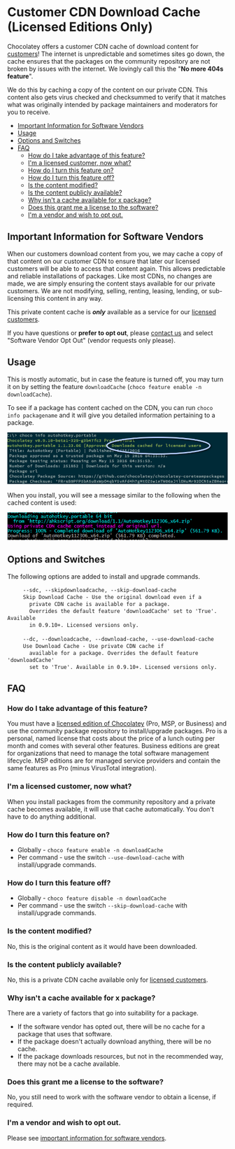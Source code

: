 # Customer CDN Download Cache (Licensed Editions Only)
Chocolatey offers a customer CDN cache of download content for [customers](https://chocolatey.org/pricing)! The internet is unpredictable and sometimes sites go down, the cache ensures that the packages on the community repository are not broken by issues with the internet. We lovingly call this the "**No more 404s feature**".

We do this by caching a copy of the content on our private CDN. This content also gets virus checked and checksummed to verify that it matches what was originally intended by package maintainers and moderators for you to receive.

<!-- TOC -->

- [Important Information for Software Vendors](#important-information-for-software-vendors)
- [Usage](#usage)
- [Options and Switches](#options-and-switches)
- [FAQ](#faq)
  - [How do I take advantage of this feature?](#how-do-i-take-advantage-of-this-feature)
  - [I'm a licensed customer, now what?](#im-a-licensed-customer-now-what)
  - [How do I turn this feature on?](#how-do-i-turn-this-feature-on)
  - [How do I turn this feature off?](#how-do-i-turn-this-feature-off)
  - [Is the content modified?](#is-the-content-modified)
  - [Is the content publicly available?](#is-the-content-publicly-available)
  - [Why isn't a cache available for x package?](#why-isnt-a-cache-available-for-x-package)
  - [Does this grant me a license to the software?](#does-this-grant-me-a-license-to-the-software)
  - [I'm a vendor and wish to opt out.](#im-a-vendor-and-wish-to-opt-out)

<!-- /TOC -->

## Important Information for Software Vendors
When our customers download content from you, we may cache a copy of that content on our customer CDN to ensure that later our licensed customers will be able to access that content again. This allows predictable and reliable installations of packages. Like most CDNs, no changes are made, we are simply ensuring the content stays available for our private customers. We are not modifying, selling, renting, leasing, lending, or sub-licensing this content in any way.

This private content cache is ***only*** available as a service for our [licensed customers](https://chocolatey.org/pricing).

If you have questions or **prefer to opt out**, please [contact us](https://chocolatey.org/contact) and select "Software Vendor Opt Out" (vendor requests only please).

## Usage
This is mostly automatic, but in case the feature is turned off, you may turn it on by setting the feature `downloadCache` (`choco feature enable -n downloadCache`).

To see if a package has content cached on the CDN, you can run `choco info packagename` and it will give you detailed information pertaining to a package.

![choco info packagename](images/choco_info_cached.png)

When you install, you will see a message similar to the following when the cached content is used:

![Pro install with CDN cache](images/choco_install_cached.png)

## Options and Switches

The following options are added to install and upgrade commands.

~~~
     --sdc, --skipdownloadcache, --skip-download-cache
     Skip Download Cache - Use the original download even if a
       private CDN cache is available for a package.
       Overrides the default feature 'downloadCache' set to 'True'. Available
       in 0.9.10+. Licensed versions only.

     --dc, --downloadcache, --download-cache, --use-download-cache
     Use Download Cache - Use private CDN cache if
       available for a package. Overrides the default feature 'downloadCache'
       set to 'True'. Available in 0.9.10+. Licensed versions only.
~~~

## FAQ

### How do I take advantage of this feature?
You must have a [licensed edition of Chocolatey](https://chocolatey.org/pricing) (Pro, MSP, or Business) and use the community package repository to install/upgrade packages. Pro is a personal, named license that costs about the price of a lunch outing per month and comes with several other features. Business editions are great for organizations that need to manage the total software management lifecycle. MSP editions are for managed service providers and contain the same features as Pro (minus VirusTotal integration).

### I'm a licensed customer, now what?
When you install packages from the community repository and a private cache becomes available, it will use that cache automatically. You don't have to do anything additional.

### How do I turn this feature on?

* Globally - `choco feature enable -n downloadCache`
* Per command - use the switch `--use-download-cache` with install/upgrade commands.

### How do I turn this feature off?

* Globally - `choco feature disable -n downloadCache`
* Per command - use the switch `--skip-download-cache` with install/upgrade commands.

### Is the content modified?
No, this is the original content as it would have been downloaded.

### Is the content publicly available?
No, this is a private CDN cache available only for [licensed customers](https://chocolatey.org/pricing).

### Why isn't a cache available for x package?
There are a variety of factors that go into suitability for a package.

* If the software vendor has opted out, there will be no cache for a package that uses that software.
* If the package doesn't actually download anything, there will be no cache.
* If the package downloads resources, but not in the recommended way, there may not be a cache available.

### Does this grant me a license to the software?
No, you still need to work with the software vendor to obtain a license, if required.

### I'm a vendor and wish to opt out.
Please see [important information for software vendors](#important-information-for-software-vendors).
